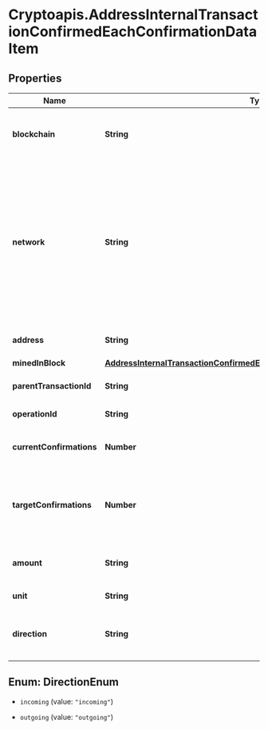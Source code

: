 # Cryptoapis.AddressInternalTransactionConfirmedEachConfirmationDataItem

## Properties

Name | Type | Description | Notes
------------ | ------------- | ------------- | -------------
**blockchain** | **String** | Represents the specific blockchain protocol name, e.g. Ethereum, Bitcoin, etc. | 
**network** | **String** | Represents the name of the blockchain network used; blockchain networks are usually identical as technology and software, but they differ in data, e.g. - \&quot;mainnet\&quot; is the live network with actual data while networks like \&quot;testnet\&quot;, \&quot;ropsten\&quot;, \&quot;rinkeby\&quot; are test networks. | 
**address** | **String** | Defines the specific address of the internal transaction. | 
**minedInBlock** | [**AddressInternalTransactionConfirmedEachConfirmationDataItemMinedInBlock**](AddressInternalTransactionConfirmedEachConfirmationDataItemMinedInBlock.md) |  | 
**parentTransactionId** | **String** | Defines the Parent Transaction&#39;s unique ID. | 
**operationId** | **String** | Defines the specific operation&#39;s unique ID. | 
**currentConfirmations** | **Number** | Defines the number of currently received confirmations for the transaction. | 
**targetConfirmations** | **Number** | Defines the number of confirmation transactions requested as callbacks, i.e. the system can notify till the n-th confirmation. | 
**amount** | **String** | Defines the amount of coins sent with the confirmed transaction. | 
**unit** | **String** | Defines the unit of the transaction, e.g. Gwei. | 
**direction** | **String** | Defines whether the transaction is \&quot;incoming\&quot; or \&quot;outgoing\&quot;. | 



## Enum: DirectionEnum


* `incoming` (value: `"incoming"`)

* `outgoing` (value: `"outgoing"`)




